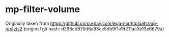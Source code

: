 # mp-filter-volume

Originally taken from https://github.corp.ebay.com/ecg-marktplaats/mp-replyts2
(original git hash: d296cd870d6a93ce5db9f1e9f211aa3e13e6679a)